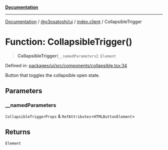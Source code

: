 [**Documentation**](../../../../README.md)

***

[Documentation](../../../../README.md) / [@o3osatoshi/ui](../../README.md) / [index.client](../README.md) / CollapsibleTrigger

# Function: CollapsibleTrigger()

> **CollapsibleTrigger**(`__namedParameters`): `Element`

Defined in: [packages/ui/src/components/collapsible.tsx:34](https://github.com/o3osatoshi/experiment/blob/67ff251451cab829206391b718d971ec20ce4dfb/packages/ui/src/components/collapsible.tsx#L34)

Button that toggles the collapsible open state.

## Parameters

### \_\_namedParameters

`CollapsibleTriggerProps` & `RefAttributes`\<`HTMLButtonElement`\>

## Returns

`Element`
